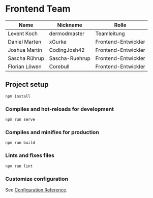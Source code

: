 # Frontend Team

Name | Nickname | Rolle
------------ | ------------ | ------------
Levent Koch | dermodmaster | Teamleitung
Daniel Marten | xGurke | Frontend-Entwickler
Joshua Martin | CodingJosh42 | Frontend-Entwickler
Sascha Rührup | Sascha-Ruehrup | Frontend-Entwickler
Florian Löwen | Corebull | Frontend-Entwickler

## Project setup
```
npm install
```

### Compiles and hot-reloads for development
```
npm run serve
```

### Compiles and minifies for production
```
npm run build
```

### Lints and fixes files
```
npm run lint
```

### Customize configuration
See [Configuration Reference](https://cli.vuejs.org/config/).
